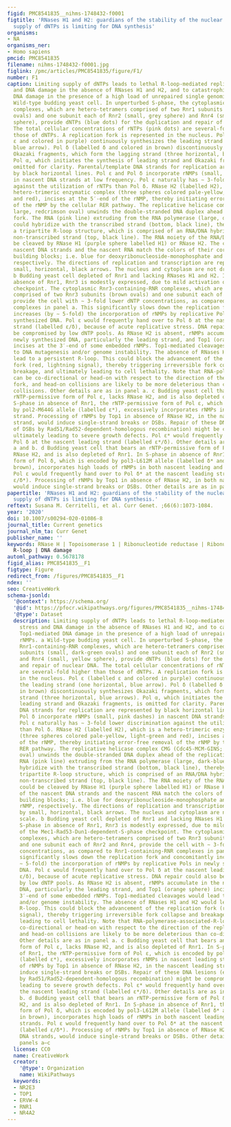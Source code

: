 ```yaml
---
figid: PMC8541835__nihms-1748432-f0001
figtitle: 'RNases H1 and H2: guardians of the stability of the nuclear genome when
  supply of dNTPs is limiting for DNA synthesis'
organisms:
- NA
organisms_ner:
- Homo sapiens
pmcid: PMC8541835
filename: nihms-1748432-f0001.jpg
figlink: /pmc/articles/PMC8541835/figure/F1/
number: F1
caption: Limiting supply of dNTPs leads to lethal R-loop-mediated replicative stress
  and DNA damage in the absence of RNases H1 and H2, and to catastrophic Top1-mediated
  DNA damage in the presence of a high load of unrepaired single genomic rNMPs. a
  Wild-type budding yeast cell. In unperturbed S-phase, the cytoplasmic Rnr1-containing-RNR
  complexes, which are hetero-tetramers comprised of two Rnr1 subunits (small, dark-green
  ovals) and one subunit each of Rnr2 (small, grey sphere) and Rnr4 (small, yellow
  sphere), provide dNTPs (blue dots) for the duplication and repair of nuclear DNA.
  The total cellular concentrations of rNTPs (pink dots) are several-fold higher than
  those of dNTPs. A replication fork is represented in the nucleus. Pol ε (labelled
  ε and colored in purple) continuously synthesizes the leading strand (one horizontal,
  blue arrow). Pol δ (labelled δ and colored in brown) discontinuously synthesizes
  Okazaki fragments, which form the lagging strand (three horizontal, blue arrows).
  Pol α, which initiates the synthesis of leading strand and Okazaki fragments, is
  omitted for clarity. Parental/template DNA strands for replication are represented
  by black horizontal lines. Pol ε and Pol δ incorporate rNMPs (small, pink dashes)
  in nascent DNA strands at low frequency. Pol ε naturally has ∼ 3-fold lower discrimination
  against the utilization of rNTPs than Pol δ. RNase H2 (labelled H2), which is a
  hetero-trimeric enzymatic complex (three spheres colored pale-yellow, light-green
  and red), incises at the 5′-end of the rNMP, thereby initiating error-free removal
  of the rNMP by the cellular RER pathway. The replicative helicase complex CMG (Cdc45-MCM-GINS;
  large, redcrimson oval) unwinds the double-stranded DNA duplex ahead of the replication
  fork. The RNA (pink line) extruding from the RNA polymerase (large, dark-blue oval)
  could hybridize with the transcribed strand (bottom, black line), thereby forming
  a tripartite R-loop structure, which is comprised of an RNA/DNA hybrid and an unpaired
  non-transcribed strand (top, black line). The RNA moiety of the RNA/DNA hybrid could
  be cleaved by RNase H1 (purple sphere labelled H1) or RNase H2. The colors of the
  nascent DNA strands and the nascent RNA match the colors of their corresponding
  building blocks; i.e. blue for deoxyribonucleoside-monophosphate and pink for rNMP,
  respectively. The directions of replication and transcription are represented by
  small, horizontal, black arrows. The nucleus and cytoplasm are not drawn to scale.
  b Budding yeast cell depleted of Rnr1 and lacking RNases H1 and H2. In S-phase in
  absence of Rnr1, Rnr3 is modestly expressed, due to mild activation of the Mec1-Rad53-Dun1-dependent-S-phase
  checkpoint. The cytoplasmic Rnr3-containing-RNR complexes, which are hetero-tetramers
  comprised of two Rnr3 subunits (brown ovals) and one subunit each of Rnr2 and Rnr4,
  provide the cell with ∼ 3-fold lower dNTP concentrations, as compared to Rnr1-containing-RNR
  complexes in panel a. This significantly slows down the replication fork and concomitantly
  increases (by ∼ 5-fold) the incorporation of rNMPs by replicative Pols in newly
  synthesized DNA. Pol ε would frequently hand over to Pol δ at the nascent leading
  strand (labelled ε/δ), because of acute replicative stress. DNA repair could also
  be compromised by low dNTP pools. As RNase H2 is absent, rNMPs accumulate in the
  newly synthesized DNA, particularly the leading strand, and Top1 (orange sphere)
  incises at the 3′-end of some embedded rNMPs. Top1-mediated cleavages would lead
  to DNA mutagenesis and/or genome instability. The absence of RNases H1 and H2 would
  lead to a persistent R-loop. This could block the advancement of the replication
  fork (red, lightning signal), thereby triggering irreversible fork collapse and
  breakage, and ultimately leading to cell lethality. Note that RNA-polymerase-associated-R-loops
  can be co-directional or head-on with respect to the direction of the replication
  fork, and head-on collisions are likely to be more deleterious than co-directional
  collisions. Other details are as in panel a. c Budding yeast cell that bears an
  rNTP-permissive form of Pol ε, lacks RNase H2, and is also depleted of Rnr1. In
  S-phase in absence of Rnr1, the rNTP-permissive form of Pol ε, which is encoded
  by pol2-M644G allele (labelled ε*), excessively incorporates rNMPs in nascent leading
  strand. Processing of rNMPs by Top1 in absence of RNase H2, in the nascent leading
  strand, would induce single-strand breaks or DSBs. Repair of these DNA lesions (e.g.
  of DSBs by Rad51/Rad52-dependent-homologous recombination) might be compromised,
  ultimately leading to severe growth defects. Pol ε* would frequently hand over to
  Pol δ at the nascent leading strand (labelled ε*/δ). Other details are as in panels
  a and b. d Budding yeast cell that bears an rNTP-permissive form of Pol δ, lacks
  RNase H2, and is also depleted of Rnr1. In S-phase in absence of Rnr1, the rNTP-permissive
  form of Pol δ, which is encoded by pol3-L612M allele (labelled δ* and colored in
  brown), incorporates high loads of rNMPs in both nascent leading and lagging strands.
  Pol ε would frequently hand over to Pol δ* at the nascent leading strand (labelled
  ε/δ*). Processing of rNMPs by Top1 in absence of RNase H2, in both nascent DNA strands,
  would induce single-strand breaks or DSBs. Other details are as in panels a–c
papertitle: 'RNases H1 and H2: guardians of the stability of the nuclear genome when
  supply of dNTPs is limiting for DNA synthesis.'
reftext: Susana M. Cerritelli, et al. Curr Genet. ;66(6):1073-1084.
year: '2020'
doi: 10.1007/s00294-020-01086-8
journal_title: Current genetics
journal_nlm_ta: Curr Genet
publisher_name: ''
keywords: RNase H | Topoisomerase 1 | Ribonucleotide reductase | Ribonucleotide |
  R-loop | DNA damage
automl_pathway: 0.5678178
figid_alias: PMC8541835__F1
figtype: Figure
redirect_from: /figures/PMC8541835__F1
ndex: ''
seo: CreativeWork
schema-jsonld:
  '@context': https://schema.org/
  '@id': https://pfocr.wikipathways.org/figures/PMC8541835__nihms-1748432-f0001.html
  '@type': Dataset
  description: Limiting supply of dNTPs leads to lethal R-loop-mediated replicative
    stress and DNA damage in the absence of RNases H1 and H2, and to catastrophic
    Top1-mediated DNA damage in the presence of a high load of unrepaired single genomic
    rNMPs. a Wild-type budding yeast cell. In unperturbed S-phase, the cytoplasmic
    Rnr1-containing-RNR complexes, which are hetero-tetramers comprised of two Rnr1
    subunits (small, dark-green ovals) and one subunit each of Rnr2 (small, grey sphere)
    and Rnr4 (small, yellow sphere), provide dNTPs (blue dots) for the duplication
    and repair of nuclear DNA. The total cellular concentrations of rNTPs (pink dots)
    are several-fold higher than those of dNTPs. A replication fork is represented
    in the nucleus. Pol ε (labelled ε and colored in purple) continuously synthesizes
    the leading strand (one horizontal, blue arrow). Pol δ (labelled δ and colored
    in brown) discontinuously synthesizes Okazaki fragments, which form the lagging
    strand (three horizontal, blue arrows). Pol α, which initiates the synthesis of
    leading strand and Okazaki fragments, is omitted for clarity. Parental/template
    DNA strands for replication are represented by black horizontal lines. Pol ε and
    Pol δ incorporate rNMPs (small, pink dashes) in nascent DNA strands at low frequency.
    Pol ε naturally has ∼ 3-fold lower discrimination against the utilization of rNTPs
    than Pol δ. RNase H2 (labelled H2), which is a hetero-trimeric enzymatic complex
    (three spheres colored pale-yellow, light-green and red), incises at the 5′-end
    of the rNMP, thereby initiating error-free removal of the rNMP by the cellular
    RER pathway. The replicative helicase complex CMG (Cdc45-MCM-GINS; large, redcrimson
    oval) unwinds the double-stranded DNA duplex ahead of the replication fork. The
    RNA (pink line) extruding from the RNA polymerase (large, dark-blue oval) could
    hybridize with the transcribed strand (bottom, black line), thereby forming a
    tripartite R-loop structure, which is comprised of an RNA/DNA hybrid and an unpaired
    non-transcribed strand (top, black line). The RNA moiety of the RNA/DNA hybrid
    could be cleaved by RNase H1 (purple sphere labelled H1) or RNase H2. The colors
    of the nascent DNA strands and the nascent RNA match the colors of their corresponding
    building blocks; i.e. blue for deoxyribonucleoside-monophosphate and pink for
    rNMP, respectively. The directions of replication and transcription are represented
    by small, horizontal, black arrows. The nucleus and cytoplasm are not drawn to
    scale. b Budding yeast cell depleted of Rnr1 and lacking RNases H1 and H2. In
    S-phase in absence of Rnr1, Rnr3 is modestly expressed, due to mild activation
    of the Mec1-Rad53-Dun1-dependent-S-phase checkpoint. The cytoplasmic Rnr3-containing-RNR
    complexes, which are hetero-tetramers comprised of two Rnr3 subunits (brown ovals)
    and one subunit each of Rnr2 and Rnr4, provide the cell with ∼ 3-fold lower dNTP
    concentrations, as compared to Rnr1-containing-RNR complexes in panel a. This
    significantly slows down the replication fork and concomitantly increases (by
    ∼ 5-fold) the incorporation of rNMPs by replicative Pols in newly synthesized
    DNA. Pol ε would frequently hand over to Pol δ at the nascent leading strand (labelled
    ε/δ), because of acute replicative stress. DNA repair could also be compromised
    by low dNTP pools. As RNase H2 is absent, rNMPs accumulate in the newly synthesized
    DNA, particularly the leading strand, and Top1 (orange sphere) incises at the
    3′-end of some embedded rNMPs. Top1-mediated cleavages would lead to DNA mutagenesis
    and/or genome instability. The absence of RNases H1 and H2 would lead to a persistent
    R-loop. This could block the advancement of the replication fork (red, lightning
    signal), thereby triggering irreversible fork collapse and breakage, and ultimately
    leading to cell lethality. Note that RNA-polymerase-associated-R-loops can be
    co-directional or head-on with respect to the direction of the replication fork,
    and head-on collisions are likely to be more deleterious than co-directional collisions.
    Other details are as in panel a. c Budding yeast cell that bears an rNTP-permissive
    form of Pol ε, lacks RNase H2, and is also depleted of Rnr1. In S-phase in absence
    of Rnr1, the rNTP-permissive form of Pol ε, which is encoded by pol2-M644G allele
    (labelled ε*), excessively incorporates rNMPs in nascent leading strand. Processing
    of rNMPs by Top1 in absence of RNase H2, in the nascent leading strand, would
    induce single-strand breaks or DSBs. Repair of these DNA lesions (e.g. of DSBs
    by Rad51/Rad52-dependent-homologous recombination) might be compromised, ultimately
    leading to severe growth defects. Pol ε* would frequently hand over to Pol δ at
    the nascent leading strand (labelled ε*/δ). Other details are as in panels a and
    b. d Budding yeast cell that bears an rNTP-permissive form of Pol δ, lacks RNase
    H2, and is also depleted of Rnr1. In S-phase in absence of Rnr1, the rNTP-permissive
    form of Pol δ, which is encoded by pol3-L612M allele (labelled δ* and colored
    in brown), incorporates high loads of rNMPs in both nascent leading and lagging
    strands. Pol ε would frequently hand over to Pol δ* at the nascent leading strand
    (labelled ε/δ*). Processing of rNMPs by Top1 in absence of RNase H2, in both nascent
    DNA strands, would induce single-strand breaks or DSBs. Other details are as in
    panels a–c
  license: CC0
  name: CreativeWork
  creator:
    '@type': Organization
    name: WikiPathways
  keywords:
  - NR2E3
  - TOP1
  - ERVW-4
  - RNR1
  - NR4A2
---
```

